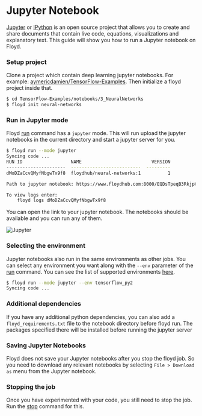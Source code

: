 # Jupyter Notebook

[Jupyter](http://jupyter.org/) or [IPython](https://ipython.org/) is an open source project that allows you 
to create and share documents that contain live code, equations, visualizations and explanatory text. This 
guide will show you how to run a Jupyter notebook on Floyd.

### Setup project

Clone a project which contain deep learning jupyter notebooks. For 
example: [aymericdamien/TensorFlow-Examples](https://github.com/aymericdamien/TensorFlow-Examples).
Then initialize a floyd project inside that.

```bash
$ cd TensorFlow-Examples/notebooks/3_NeuralNetworks
$ floyd init neural-networks
```

### Run in Jupyter mode

Floyd [run](#run) command has a `jupyter` mode. This will run upload the jupyter notebooks in the current 
directory and start a jupyter server for you.

```bash
$ floyd run --mode jupyter
Syncing code ...
RUN ID                  NAME                          VERSION
----------------------  --------------------------  ---------
dMoDZaCcvQMyfNbgwTx9f8  floydhub/neural-networks:1          1

Path to jupyter notebook: https://www.floydhub.com:8000/EQDsTpeqB3RkjpHUgBGDyB

To view logs enter:
    floyd logs dMoDZaCcvQMyfNbgwTx9f8
```

You can open the link to your jupyter notebook. The notebooks should be available and you can run 
any of them.

![Jupyter](img/jupyter_home.png)

### Selecting the environment

Jupyter notebooks also run in the same environments as other jobs. You can select any environment you want 
along with the `--env` parameter of the [run](#run) command. You can see the list of supported environments
[here](#environments).

```bash
$ floyd run --mode jupyter --env tensorflow_py2
Syncing code ...
```

### Additional dependencies

If you have any additional python dependencies, you can also add a `floyd_requirements.txt` file to 
the notebook directory before floyd run. The packages specified there will be installed before running the 
jupyter server


### Saving Jupyter Notebooks

Floyd does not save your Jupyter notebooks after you stop the floyd job. So you need to download any 
relevant notebooks by selecting `File > Download as` menu from the Jupyter notebook.

### Stopping the job

Once you have experimented with your code, you still need to stop the job. Run the [stop](#stop) command 
for this.
